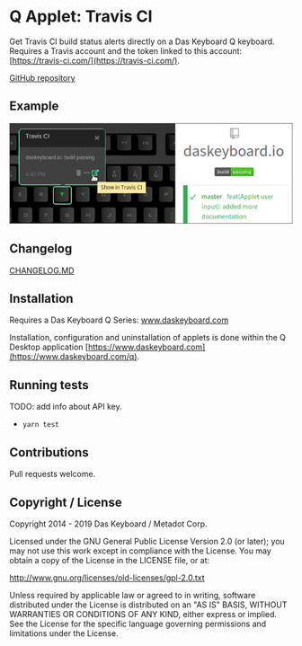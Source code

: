 # Q Applet: Travis CI

Get Travis CI build status alerts directly on a Das Keyboard Q keyboard. Requires a Travis account
and the token linked to this account: [https://travis-ci.com/](https://travis-ci.com/).

[GitHub repository](https://github.com/daskeyboard/daskeyboard-applet--travis)

## Example

![Travis CI on a Das Keybaord Q](assets/image.png "Das Keyboard Travis CI applet")

## Changelog

[CHANGELOG.MD](CHANGELOG.md)

## Installation

Requires a Das Keyboard Q Series: www.daskeyboard.com

Installation, configuration and uninstallation of applets is done within
the Q Desktop application [https://www.daskeyboard.com](https://www.daskeyboard.com/q).

## Running tests

TODO: add info about API key.

- `yarn test`

## Contributions

Pull requests welcome.

## Copyright / License

Copyright 2014 - 2019 Das Keyboard / Metadot Corp.

Licensed under the GNU General Public License Version 2.0 (or later);
you may not use this work except in compliance with the License.
You may obtain a copy of the License in the LICENSE file, or at:

   http://www.gnu.org/licenses/old-licenses/gpl-2.0.txt

Unless required by applicable law or agreed to in writing, software
distributed under the License is distributed on an "AS IS" BASIS,
WITHOUT WARRANTIES OR CONDITIONS OF ANY KIND, either express or implied.
See the License for the specific language governing permissions and
limitations under the License.
